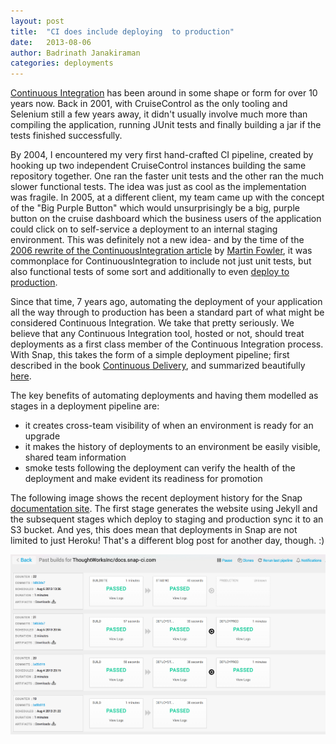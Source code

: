 ```yaml
---
layout: post
title:  "CI does include deploying  to production"
date:   2013-08-06
author: Badrinath Janakiraman
categories: deployments
---
```


[Continuous Integration]( http://www.thoughtworks.com/continuous-integration) has been around in some shape or form for over 10 years now. Back in 2001, with CruiseControl as the only tooling and Selenium still a few years away, it didn't usually involve much more than compiling the application, running JUnit tests and finally building a jar if the tests finished successfully.

By 2004, I encountered my very first hand-crafted CI pipeline, created by hooking up two independent CruiseControl instances building the same repository together. One ran the faster unit tests and the other ran the much slower functional tests. The idea was just as cool as the implementation was fragile. In 2005, at a different client, my team came up with the concept of the "Big Purple Button" which would unsurprisingly be a big, purple button on the cruise dashboard which the business users of the application could click on to self-service a deployment to an internal staging environment. This was definitely not a new idea- and by the time of the [2006 rewrite of the ContinuousIntegration article](http://martinfowler.com/articles/continuousIntegration.html) by [Martin Fowler](http://martinfowler.com/), it was commonplace for ContinuousIntegration to include not just unit tests, but also functional tests of some sort and additionally to even [deploy to production](http://martinfowler.com/articles/continuousIntegration.html#AutomateDeployment "continuous-integration martin-fowler automate-deployments").

Since that time, 7 years ago, automating the deployment of your application all the way through to production has been a standard part of what might be considered Continuous Integration. We take that pretty seriously. We believe that any Continuous Integration tool, hosted or not, should treat deployments as a first class member of the Continuous Integration process. With Snap, this takes the form of a simple deployment pipeline; first described in the book [Continuous Delivery](http://www.amazon.com/gp/product/0321601912?ie=UTF8&tag=martinfowlerc-20&linkCode=as2&camp=1789&creative=9325&creativeASIN=0321601912), and summarized beautifully [here](http://martinfowler.com/bliki/DeploymentPipeline.html).

The key benefits of automating deployments and having them modelled as stages in a deployment pipeline are:
* it creates cross-team visibility of when an environment is ready for an upgrade
* it makes the history of deployments to an environment be easily visible, shared team information
* smoke tests following the deployment can verify the health of the deployment and make evident its readiness for promotion

The following image shows the recent deployment history for the Snap [documentation site](http://docs.snap-ci.com). The first stage generates the website using Jekyll and the subsequent stages which deploy to staging and production sync it to an S3 bucket. And yes, this does mean that deployments in Snap are not limited to just Heroku! That's a different blog post for another day, though. :)

<img src="/assets/images/screenshots/deployment-history@2x.png" class="screenshot"/>
